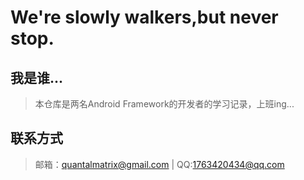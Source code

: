 # We're slowly walkers,but never stop.
## 我是谁...
> 本仓库是两名Android Framework的开发者的学习记录，上班ing...
## 联系方式
> 邮箱：quantalmatrix@gmail.com	|	QQ:1763420434@qq.com